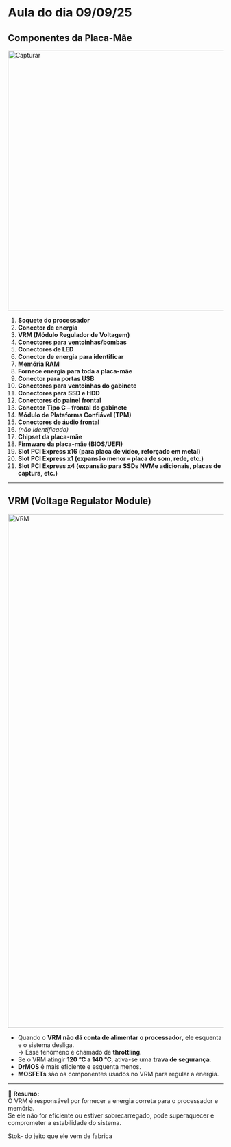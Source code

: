 # Aula do dia 09/09/25

## Componentes da Placa-Mãe
<img width="606" height="607" alt="Capturar" src="https://github.com/user-attachments/assets/57741aaf-4f58-4b34-8123-a4afadfd23e9" />

1. **Soquete do processador**  
2. **Conector de energia**  
3. **VRM (Módulo Regulador de Voltagem)**  
4. **Conectores para ventoinhas/bombas**  
5. **Conectores de LED**  
6. **Conector de energia para identificar**  
7. **Memória RAM**  
8. **Fornece energia para toda a placa-mãe**  
9. **Conector para portas USB**  
10. **Conectores para ventoinhas do gabinete**  
11. **Conectores para SSD e HDD**  
12. **Conectores do painel frontal**  
13. **Conector Tipo C – frontal do gabinete**  
14. **Módulo de Plataforma Confiável (TPM)**  
15. **Conectores de áudio frontal**  
16. *(não identificado)*  
17. **Chipset da placa-mãe**  
18. **Firmware da placa-mãe (BIOS/UEFI)**  
19. **Slot PCI Express x16 (para placa de vídeo, reforçado em metal)**  
20. **Slot PCI Express x1 (expansão menor – placa de som, rede, etc.)**  
21. **Slot PCI Express x4 (expansão para SSDs NVMe adicionais, placas de captura, etc.)**

---

## VRM (Voltage Regulator Module)
<img width="1200" height="1200" alt="VRM" src="https://github.com/user-attachments/assets/8f17ff1b-e9aa-4b8e-ae66-868b84a3f523" />

- Quando o **VRM não dá conta de alimentar o processador**, ele esquenta e o sistema desliga.  
  → Esse fenômeno é chamado de **throttling**.  
- Se o VRM atingir **120 °C a 140 °C**, ativa-se uma **trava de segurança**.  
- **DrMOS** é mais eficiente e esquenta menos.  
- **MOSFETs** são os componentes usados no VRM para regular a energia.  

---

📌 **Resumo:**  
O VRM é responsável por fornecer a energia correta para o processador e memória.  
Se ele não for eficiente ou estiver sobrecarregado, pode superaquecer e comprometer a estabilidade do sistema.



Stok- do jeito que ele vem de fabrica 


